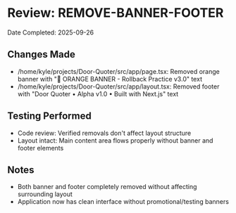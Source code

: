 # Review: REMOVE-BANNER-FOOTER
Date Completed: 2025-09-26

## Changes Made
- /home/kyle/projects/Door-Quoter/src/app/page.tsx: Removed orange banner with "🚀 ORANGE BANNER - Rollback Practice v3.0" text
- /home/kyle/projects/Door-Quoter/src/app/layout.tsx: Removed footer with "Door Quoter • Alpha v1.0 • Built with Next.js" text

## Testing Performed
- Code review: Verified removals don't affect layout structure
- Layout intact: Main content area flows properly without banner and footer elements

## Notes
- Both banner and footer completely removed without affecting surrounding layout
- Application now has clean interface without promotional/testing banners
